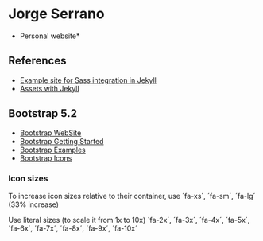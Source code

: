 # Jorge Serrano

* Personal website*

## References
- [Example site for Sass integration in Jekyll](https://github.com/jekyll/jekyll-sass-converter/tree/master/docs)
- [Assets with Jekyll](https://jekyllrb.com/docs/assets/)

## Bootstrap 5.2
- [Bootstrap WebSite](https://getbootstrap.com/)
- [Bootstrap Getting Started](https://getbootstrap.com/docs/5.0/getting-started/introduction/)
- [Bootstrap Examples](https://getbootstrap.com/docs/5.2/examples/)
- [Bootstrap Icons](https://icons.getbootstrap.com/)

### Icon sizes
To increase icon sizes relative to their container, use ´fa-xs´, ´fa-sm´, ´fa-lg´ (33% increase)

Use literal sizes (to scale it from 1x to 10x) ´fa-2x´, ´fa-3x´, ´fa-4x´, ´fa-5x´, ´fa-6x´, ´fa-7x´, ´fa-8x´, ´fa-9x´, ´fa-10x´